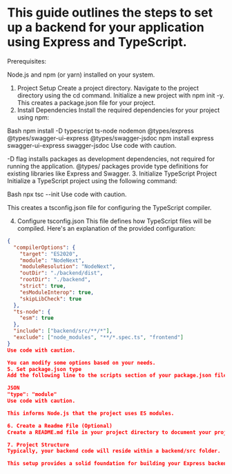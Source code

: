 # This guide outlines the steps to set up a backend for your application using Express and TypeScript.

Prerequisites:

Node.js and npm (or yarn) installed on your system.
1. Project Setup
Create a project directory.
Navigate to the project directory using the cd command.
Initialize a new project with npm init -y. This creates a package.json file for your project.
2. Install Dependencies
Install the required dependencies for your project using npm:

Bash
npm install -D typescript ts-node nodemon @types/express @types/swagger-ui-express @types/swagger-jsdoc
npm install express swagger-ui-express swagger-jsdoc
Use code with caution.

-D flag installs packages as development dependencies, not required for running the application.
@types/ packages provide type definitions for existing libraries like Express and Swagger.
3. Initialize TypeScript Project
Initialize a TypeScript project using the following command:

Bash
npx tsc --init
Use code with caution.

This creates a tsconfig.json file for configuring the TypeScript compiler.

4. Configure tsconfig.json
This file defines how TypeScript files will be compiled. Here's an explanation of the provided configuration:

```json
{
  "compilerOptions": {
    "target": "ES2020",
    "module": "NodeNext", 
    "moduleResolution": "NodeNext", 
    "outDir": "./backend/dist", 
    "rootDir": "./backend",
    "strict": true, 
    "esModuleInterop": true,
    "skipLibCheck": true 
  },
  "ts-node": {
    "esm": true
  },
  "include": ["backend/src/**/*"], 
  "exclude": ["node_modules", "**/*.spec.ts", "frontend"] 
}
Use code with caution.

You can modify some options based on your needs.
5. Set package.json type
Add the following line to the scripts section of your package.json file:

JSON
"type": "module"
Use code with caution.

This informs Node.js that the project uses ES modules.

6. Create a Readme File (Optional)
Create a README.md file in your project directory to document your project setup, usage instructions, and any additional details.

7. Project Structure
Typically, your backend code will reside within a backend/src folder.  Create an index.ts file (or similar) within this folder as your entry point for the Express application.

This setup provides a solid foundation for building your Express backend with TypeScript and Swagger integration. Feel free to consult the official documentation of each library for further details.

